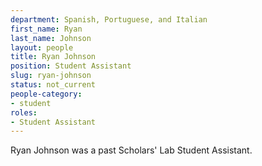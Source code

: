 ```yaml
---
department: Spanish, Portuguese, and Italian
first_name: Ryan
last_name: Johnson
layout: people
title: Ryan Johnson
position: Student Assistant
slug: ryan-johnson
status: not_current
people-category:
- student
roles:
- Student Assistant
---
```

Ryan Johnson was a past Scholars' Lab Student Assistant.